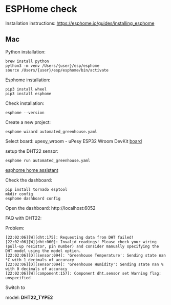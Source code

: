 # ESPHome check 

Installation instructions:
https://esphome.io/guides/installing_esphome


## Mac

Python installation:

```
brew install python
python3 -m venv /Users/{user}/esp/esphome
source /Users/{user}/esp/esphome/bin/activate
```

Esphome installation:

```
pip3 install wheel
pip3 install esphome
```

Check installation:

```
esphome --version
```

Create a new project:

```
esphome wizard automated_greenhouse.yaml
```

Select board:
upesy_wroom - uPesy ESP32 Wroom DevKit [board](https://www.upesy.fr/products/upesy-esp32-wroom-devkit-board)

setup the DHT22 sensor:

```
esphome run automated_greenhouse.yaml
```

[esphome home assistant](assets/images/homeassistant/esphome.png)



Check the dashboard:

```
pip install tornado esptool
mkdir config
esphome dashboard config
```

Open the dashboard: http://localhost:6052



FAQ with DHT22:

Problem:

```
[22:02:06][W][dht:175]: Requesting data from DHT failed!
[22:02:06][W][dht:060]: Invalid readings! Please check your wiring (pull-up resistor, pin number) and consider manually specifying the DHT model using the model option.
[22:02:06][D][sensor:094]: 'Greenhouse Temperature': Sending state nan °C with 1 decimals of accuracy
[22:02:06][D][sensor:094]: 'Greenhouse Humidity': Sending state nan % with 0 decimals of accuracy
[22:02:06][W][component:157]: Component dht.sensor set Warning flag: unspecified
```

Switch to 

model: **DHT22_TYPE2**